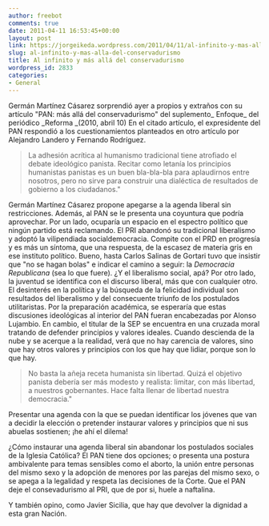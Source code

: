 ```yaml
---
author: freebot
comments: true
date: 2011-04-11 16:53:45+00:00
layout: post
link: https://jorgeikeda.wordpress.com/2011/04/11/al-infinito-y-mas-alla-del-conservadurismo/
slug: al-infinito-y-mas-alla-del-conservadurismo
title: Al infinito y más allá del conservadurismo
wordpress_id: 2833
categories:
- General
---
```


Germán Martínez Cásarez sorprendió ayer a propios y extraños con su artículo "PAN: más allá del conservadurismo" del suplemento_ Enfoque_ del periódico _Reforma _(2010, abril 10) En el citado artículo, el expresidente del PAN respondió a los cuestionamientos planteados en otro artículo por Alejandro Landero y Fernando Rodríguez.



<blockquote>La adhesión acrítica al humanismo tradicional tiene atrofiado el debate ideológico panista. Recitar como letanía los principios humanistas panistas es un buen bla-bla-bla para aplaudirnos entre nosotros, pero no sirve para construir una dialéctica de resultados de gobierno a los ciudadanos."</blockquote>




Germán Martínez Cásarez propone apegarse a la agenda liberal sin restricciones. Además, al PAN se le presenta una coyuntura que podría aprovechar. Por un lado, ocuparía un espacio en el espectro político que ningún partido está reclamando.  El PRI abandonó su tradicional liberalismo y adoptó la vilipendiada socialdemocracia. Compite con el PRD en progresía y es más un síntoma, que una respuesta, de la escasez de materia gris en ese instituto político. Bueno, hasta Carlos Salinas de Gortari tuvo que insistir que "no se hagan bolas" e indicar el camino a seguir: la _Democracia Republicana_ (sea lo que fuere). ¿Y el liberalismo social, apá?
Por otro lado, la juventud se identifica con el discurso liberal, más que con cualquier otro. El desinterés en la política y la búsqueda de la felicidad individual son resultados del liberalismo y del consecuente triunfo de los postulados utilitaristas.
Por la preparación académica, se esperaría que estas discusiones ideológicas al interior del PAN fueran encabezadas por Alonso Lujambio. En cambio, el titular de la SEP se encuentra en una cruzada moral tratando de defender principios y valores ideales. Cuando descienda de la nube y se acerque a la realidad, verá que no hay carencia de valores, sino que hay otros valores y principios con los que hay que lidiar, porque son lo que hay.


<blockquote>No basta la añeja receta humanista sin libertad. Quizá el objetivo panista debería ser más modesto y realista: limitar, con más libertad, a nuestros gobernantes. Hace falta llenar de libertad nuestra democracia."</blockquote>



Presentar una agenda con la que se puedan identificar los jóvenes que van a decidir la elección o pretender instaurar valores y principios que ni sus abuelas sostienen; ¡he ahí el dilema!

¿Cómo instaurar una agenda liberal sin abandonar los postulados sociales de la Iglesia Católica? El PAN tiene dos opciones; o presenta una postura ambivalente para temas sensibles como el aborto, la unión entre personas del mismo sexo y la adopción de menores por las parejas del mismo sexo, o se apega a la legalidad y respeta las decisiones de la Corte. Que el PAN deje el consevadurismo al PRI, que de por si, huele a naftalina.

Y también opino, como Javier Sicilia, que hay que devolver la dignidad a esta gran Nación.
